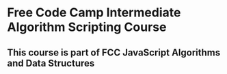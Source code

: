 # Free Code Camp Intermediate Algorithm Scripting Course

## This course is part of FCC JavaScript Algorithms and Data Structures
